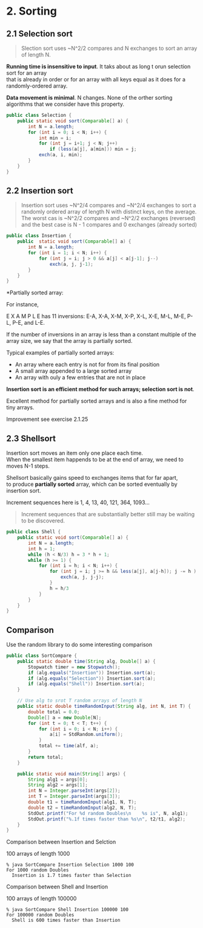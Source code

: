 # 2. Sorting


## 2.1 Selection sort

> Slection sort uses ~N^2/2 compares and N exchanges to sort an array of length N.  

**Running time is insensitive to input**. It taks about as long t orun selection sort for an array  
that is already in order or for an array with all keys equal as it does for a randomly-ordered array.  

**Data movement is minimal**. N changes. None of the orther sorting algorithms that we consider have this property.  

```java
public class Selection {
    public static void sort(Comparable[] a) {
        int N = a.length;
        for (int i = 0; i < N; i++) {
            int min = i;
            for (int j = i+1; j < N; j++)
                if (less(a[j], a[min])) min = j;
            exch(a, i, min);
        }
    }
}
```

## 2.2 Insertion sort

> Insertion sort uses ~N^2/4 compares and ~N^2/4 exchanges to sort a randomly ordered array of length N with distinct keys, on the average.  
> The worst cas is ~N^2/2 compares and ~N^2/2 exchanges (reversed) and the best case is N - 1 compares and 0 exchanges (already sorted)  

```java
public class Insertion {
    public  static void sort(Comparable[] a) {
        int N = a.length;
        for (int i = 1; i < N; i++) {
            for (int j = i; j > 0 && a[j] < a[j-1]; j--)
                exch(a, j, j-1);
        }
    }
}
```

\*Partially sorted array:  

For instance,  

E X A M P L E has 11 inversions: E-A, X-A, X-M, X-P, X-L, X-E, M-L, M-E, P-L, P-E, and L-E.  

If the number of inversions in an array is less than a constant multiple of the array size, we say that the array is partially sorted.  

Typical examples of partially sorted arrays:  

-   An array where each entry is not for from its final position
-   A small array appended to a large sorted array
-   An array with ouly a few entries that are not in place

**Insertion sort is an efficient method for such arrays; selection sort is not**.  

Excellent method for partially sorted arrays and is also a fine method for tiny arrays.  

Improvement see exercise 2.1.25  

## 2.3 Shellsort

Insertion sort moves an item only one place each time.  
When the smallest item happends to be at the end of array, we need to moves N-1 steps.  

Shellsort basically gains speed to exchanges items that for far apart,  
to produce **partially sorted** array, which can be sorted eventually by insertion sort.  

Increment sequences here is 1, 4, 13, 40, 121, 364, 1093&#x2026;  

> Increment sequences that are substantially better still may be waiting to be discovered.  

```java
public class Shell {
    public static void sort(Comparable[] a) {
        int N = a.length;
        int h = 1;
        while (h < N/3) h = 3 * h + 1;
        while (h >= 1) {
            for (int i = h; i < N; i++) {
                for (int j = i; j >= h && less(a[j], a[j-h]); j -= h ) {
                    exch(a, j, j-j);
                }
                h = h/3
            }
        }
    }
}
```

## Comparison

Use the random library to do some interesting comparison  

```java
public class SortCompare {
    public static double time(String alg, Double[] a) {
        Stopwatch timer = new Stopwatch();
        if (alg.equals("Insertion")) Insertion.sort(a);
        if (alg.equals("Selection")) Insertion.sort(a);
        if (alg.equals("Shell")) Insertion.sort(a);
    }

    // Use alg to srot T random arrays of length N
    public static double timeRandomInput(String alg, int N, int T) {
        double total = 0.0;
        Double[] a = new Double[N];
        for (int t = 0; t < T; t++) {
            for (int i = 0; i < N; i++) {
                a[i] = StdRandom.uniform();
            }
            total += time(alf, a);
        }
        return total;
    }

    public static void main(String[] args) {
        String alg1 = args[0];
        String alg2 = args[1];
        int N = Integer.parseInt(args[2]);
        int T = Integer.parseInt(args[3]);
        double t1 = timeRandomInput(alg1, N, T);
        double t2 = timeRandomInput(alg2, N, T);
        StdOut.printf("For %d random Doubles\n    %s is", N, alg1);
        StdOut.printf("%.1f times faster than %s\n", t2/t1, alg2);
    }
}
```

Comparison between Insertion and Selction  

100 arrays of length 1000  

    % java SortCompare Insertion Selection 1000 100
    For 1000 random Doubles
      Insertion is 1.7 times faster than Selection

Comparison between Shell and Insertion  

100 arrays of length 100000  

    % java SortCompare Shell Insertion 100000 100
    For 100000 random Doubles
      Shell is 600 times faster than Insertion
